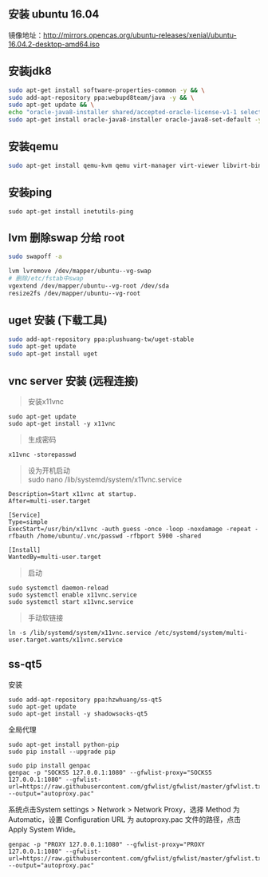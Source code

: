 ## 安装 ubuntu 16.04
镜像地址：http://mirrors.opencas.org/ubuntu-releases/xenial/ubuntu-16.04.2-desktop-amd64.iso

## 安装jdk8
```bash
sudo apt-get install software-properties-common -y && \
sudo add-apt-repository ppa:webupd8team/java -y && \
sudo apt-get update && \
echo "oracle-java8-installer shared/accepted-oracle-license-v1-1 select true" | sudo debconf-set-selections && \
sudo apt-get install oracle-java8-installer oracle-java8-set-default -y
```

## 安装qemu
```bash
sudo apt-get install qemu-kvm qemu virt-manager virt-viewer libvirt-bin
```

## 安装ping
```
sudo apt-get install inetutils-ping
```

## lvm 删除swap 分给 root
```bash
sudo swapoff -a

lvm lvremove /dev/mapper/ubuntu--vg-swap
# 删除/etc/fstab中swap
vgextend /dev/mapper/ubuntu--vg-root /dev/sda
resize2fs /dev/mapper/ubuntu--vg-root
```

## uget 安装  (下载工具)
```bash
sudo add-apt-repository ppa:plushuang-tw/uget-stable
sudo apt-get update
sudo apt-get install uget
```

## vnc server 安装 (远程连接)
>安装x11vnc

```
sudo apt-get update
sudo apt-get install -y x11vnc
```
>生成密码

```
x11vnc -storepasswd
```
>设为开机启动  
sudo nano /lib/systemd/system/x11vnc.service

```
Description=Start x11vnc at startup.
After=multi-user.target

[Service]
Type=simple
ExecStart=/usr/bin/x11vnc -auth guess -once -loop -noxdamage -repeat -rfbauth /home/ubuntu/.vnc/passwd -rfbport 5900 -shared

[Install]
WantedBy=multi-user.target
```
>启动

```
sudo systemctl daemon-reload
sudo systemctl enable x11vnc.service
sudo systemctl start x11vnc.service
```
>手动软链接

```
ln -s /lib/systemd/system/x11vnc.service /etc/systemd/system/multi-user.target.wants/x11vnc.service
```

## ss-qt5
安装
```
sudo add-apt-repository ppa:hzwhuang/ss-qt5
sudo apt-get update
sudo apt-get install -y shadowsocks-qt5
```
全局代理
```
sudo apt-get install python-pip
sudo pip install --upgrade pip

sudo pip install genpac
genpac -p "SOCKS5 127.0.0.1:1080" --gfwlist-proxy="SOCKS5 127.0.0.1:1080" --gfwlist-url=https://raw.githubusercontent.com/gfwlist/gfwlist/master/gfwlist.txt --output="autoproxy.pac"
```
系统点击System settings > Network > Network Proxy，选择 Method 为 Automatic，设置 Configuration URL 为 autoproxy.pac 文件的路径，点击 Apply System Wide。

```
genpac -p "PROXY 127.0.0.1:1080" --gfwlist-proxy="PROXY 127.0.0.1:1080" --gfwlist-url=https://raw.githubusercontent.com/gfwlist/gfwlist/master/gfwlist.txt --output="autoproxy.pac"
```